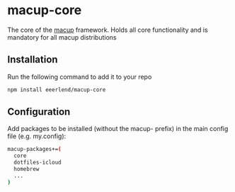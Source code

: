 # macup-core

The core of the [macup](https://github.com/eeerlend/macup-builder) framework. Holds all core functionality and is mandatory for all macup distributions

## Installation
Run the following command to add it to your repo

```bash
npm install eeerlend/macup-core
```

## Configuration

Add packages to be installed (without the macup- prefix) in the main config file (e.g. my.config):

```bash
macup-packages+=(
  core
  dotfiles-icloud
  homebrew
  ...
)
```
